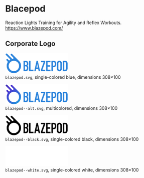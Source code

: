 # Blacepod

Reaction Lights Training for Agility and Reflex Workouts.  
https://www.blazepod.com/


## Corporate Logo

<img src="blazepod.svg" alt="Original logo" width="200"/><br/>
`blazepod.svg`,
single-colored blue,
dimensions 308×100

<img src="blazepod--alt.svg" alt="Multicolored logo" width="200"/><br/>
`blazepod--alt.svg`,
multicolored,
dimensions 308×100

<img src="blazepod--black.svg" alt="Logo in black" width="200"/><br/>
`blazepod--black.svg`,
single-colored black,
dimensions 308×100

<img src="blazepod--white.svg" alt="Logo in white" width="200"/><br/>
`blazepod--white.svg`,
single-colored white,
dimensions 308×100
